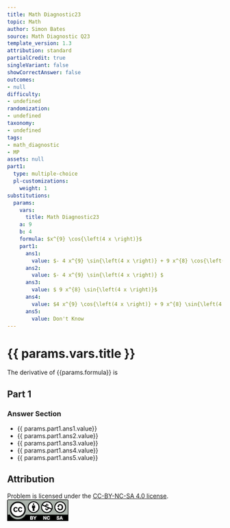 ```yaml
---
title: Math Diagnostic23
topic: Math
author: Simon Bates
source: Math Diagnostic Q23
template_version: 1.3
attribution: standard
partialCredit: true
singleVariant: false
showCorrectAnswer: false
outcomes:
- null
difficulty:
- undefined
randomization:
- undefined
taxonomy:
- undefined
tags:
- math_diagnostic
- MP
assets: null
part1:
  type: multiple-choice
  pl-customizations:
    weight: 1
substitutions:
  params:
    vars:
      title: Math Diagnostic23
    a: 9
    b: 4
    formula: $x^{9} \cos{\left(4 x \right)}$
    part1:
      ans1:
        value: $- 4 x^{9} \sin{\left(4 x \right)} + 9 x^{8} \cos{\left(4 x \right)}$
      ans2:
        value: $- 4 x^{9} \sin{\left(4 x \right)} $
      ans3:
        value: $ 9 x^{8} \sin{\left(4 x \right)}$
      ans4:
        value: $4 x^{9} \cos{\left(4 x \right)} + 9 x^{8} \sin{\left(4 x \right)}$
      ans5:
        value: Don't Know
---
```

# {{ params.vars.title }}
The derivative of {{params.formula}} is

## Part 1

### Answer Section

- {{ params.part1.ans1.value}}
- {{ params.part1.ans2.value}}
- {{ params.part1.ans3.value}}
- {{ params.part1.ans4.value}}
- {{ params.part1.ans5.value}}

## Attribution

Problem is licensed under the [CC-BY-NC-SA 4.0 license](https://creativecommons.org/licenses/by-nc-sa/4.0/).<br> ![The Creative Commons 4.0 license requiring attribution-BY, non-commercial-NC, and share-alike-SA license.](https://raw.githubusercontent.com/firasm/bits/master/by-nc-sa.png)
